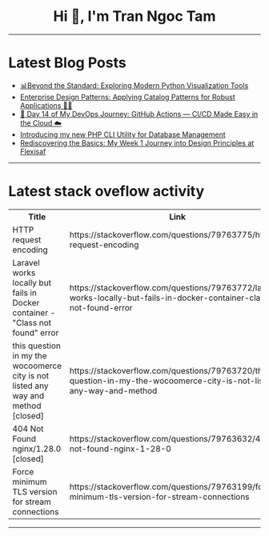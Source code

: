 <h1 align="center">Hi 👋, I'm Tran Ngoc Tam</h1>

---

# Latest Blog Posts 
<!-- BLOG-POST-LIST:START -->
- [📊Beyond the Standard: Exploring Modern Python Visualization Tools](https://dev.to/brunoenr/beyond-the-standard-exploring-modern-python-visualization-tools-3epn)
- [Enterprise Design Patterns: Applying Catalog Patterns for Robust Applications 👨‍🏫](https://dev.to/sebastianfuentesavalos/enterprise-design-patterns-applying-catalog-patterns-for-robust-applications-2hph)
- [🚀 Day 14 of My DevOps Journey: GitHub Actions — CI/CD Made Easy in the Cloud ☁️](https://dev.to/dankbhardwaj/day-14-of-my-devops-journey-github-actions-cicd-made-easy-in-the-cloud-4hjn)
- [Introducing my new PHP CLI Utility for Database Management](https://dev.to/tamedevelopers/introducing-my-new-php-cli-utility-for-database-management-3gk)
- [Rediscovering the Basics: My Week 1 Journey into Design Principles at Flexisaf](https://dev.to/jamesgotech/rediscovering-the-basics-my-week-1-journey-into-design-principles-at-flexisaf-36cb)
<!-- BLOG-POST-LIST:END -->

---

# Latest stack oveflow activity
<table>
  <tr><th>Title</th><th>Link</th></tr>
  <!-- STACKOVERFLOW:START --><tr><td>HTTP request encoding</td><td>https://stackoverflow.com/questions/79763775/http-request-encoding</td></tr><tr><td>Laravel works locally but fails in Docker container - &quot;Class not found&quot; error</td><td>https://stackoverflow.com/questions/79763772/laravel-works-locally-but-fails-in-docker-container-class-not-found-error</td></tr><tr><td>this question in my the wocoomerce city is not listed any way and method [closed]</td><td>https://stackoverflow.com/questions/79763720/this-question-in-my-the-wocoomerce-city-is-not-listed-any-way-and-method</td></tr><tr><td>404 Not Found nginx/1.28.0 [closed]</td><td>https://stackoverflow.com/questions/79763632/404-not-found-nginx-1-28-0</td></tr><tr><td>Force minimum TLS version for stream connections</td><td>https://stackoverflow.com/questions/79763199/force-minimum-tls-version-for-stream-connections</td></tr><!-- STACKOVERFLOW:END -->
</table>

---



